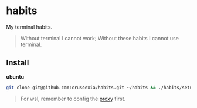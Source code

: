 # habits
My terminal habits. 

> Without terminal I cannot work; Without these habits I cannot use terminal.

## Install

**ubuntu**

```sh
git clone git@github.com:crusoexia/habits.git ~/habits && ./habits/setup.ubuntu.sh
```

> For wsl, remember to config the [proxy](./configs/wsl-proxy.sh) first.
